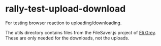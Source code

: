 rally-test-upload-download
==========================

For testing browser reaction to uploading/downloading.

The utils directory contains files from the FileSaver.js project of [Eli Grey][1]. 
These are only needed for the downloads, not the uploads.


[1]: http://eligrey.com
